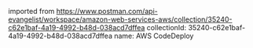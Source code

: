 imported from https://www.postman.com/api-evangelist/workspace/amazon-web-services-aws/collection/35240-c62e1baf-4a19-4992-b48d-038acd7dffea
collectionId: 35240-c62e1baf-4a19-4992-b48d-038acd7dffea
name: AWS CodeDeploy